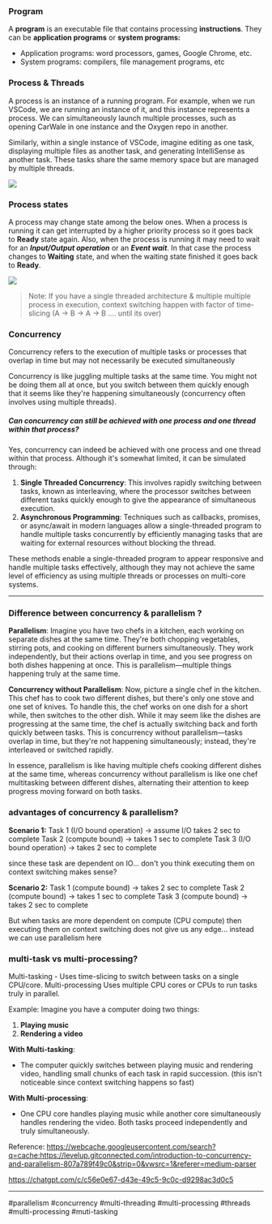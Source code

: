 
### Program
A **program** is an executable file that contains processing **instructions**. They can be **application programs** or **system programs:**

- Application programs: word processors, games, Google Chrome, etc.
- System programs: compilers, file management programs, etc

### Process  & Threads
A process is an instance of a running program. For example, when we run VSCode, we are running an instance of it, and this instance represents a process. We can simultaneously launch multiple processes, such as opening CarWale in one instance and the Oxygen repo in another.

Similarly, within a single instance of VSCode, imagine editing as one task, displaying multiple files as another task, and generating IntelliSense as another task. These tasks share the same memory space but are managed by multiple threads.

![](https://i.imgur.com/JOuCHqn.png)


### Process states
A process may change state among the below ones. When a process is running it can get interrupted by a higher priority process so it goes back to **Ready** state again. Also, when the process is running it may need to wait for an **_Input/Output operation_** or an **_Event wait_**. In that case the process changes to **Waiting** state, and when the waiting state finished it goes back to **Ready**.

![](https://i.imgur.com/lanKDkF.png)


>Note: If you have a single threaded architecture &  multiple multiple process in execution, context switching happen with factor of time-slicing (A -> B -> A -> B .... until its over)


### Concurrency
Concurrency refers to the execution of multiple tasks or processes that overlap in time but may not necessarily be executed simultaneously

Concurrency is like juggling multiple tasks at the same time. You might not be doing them all at once, but you switch between them quickly enough that it seems like they're happening simultaneously (concurrency often involves using multiple threads).

##### Can concurrency can still be achieved with one process and one thread within that process?
Yes, concurrency can indeed be achieved with one process and one thread within that process. Although it's somewhat limited, it can be simulated through:
1. **Single Threaded Concurrency**: This involves rapidly switching between tasks, known as interleaving, where the processor switches between different tasks quickly enough to give the appearance of simultaneous execution.
2. **Asynchronous Programming**: Techniques such as callbacks, promises, or async/await in modern languages allow a single-threaded program to handle multiple tasks concurrently by efficiently managing tasks that are waiting for external resources without blocking the thread.

These methods enable a single-threaded program to appear responsive and handle multiple tasks effectively, although they may not achieve the same level of efficiency as using multiple threads or processes on multi-core systems.


---

### Difference between concurrency & parallelism ?

**Parallelism**: Imagine you have two chefs in a kitchen, each working on separate dishes at the same time. They're both chopping vegetables, stirring pots, and cooking on different burners simultaneously. They work independently, but their actions overlap in time, and you see progress on both dishes happening at once. This is parallelism—multiple things happening truly at the same time.

**Concurrency without Parallelism**: Now, picture a single chef in the kitchen. This chef has to cook two different dishes, but there's only one stove and one set of knives. To handle this, the chef works on one dish for a short while, then switches to the other dish. While it may seem like the dishes are progressing at the same time, the chef is actually switching back and forth quickly between tasks. This is concurrency without parallelism—tasks overlap in time, but they're not happening simultaneously; instead, they're interleaved or switched rapidly.

In essence, parallelism is like having multiple chefs cooking different dishes at the same time, whereas concurrency without parallelism is like one chef multitasking between different dishes, alternating their attention to keep progress moving forward on both tasks.


### advantages of concurrency & parallelism?

**Scenario 1:**
Task 1 (I/O bound operation)         -> assume I/O takes 2 sec to complete 
Task 2 (compute bound)                 -> takes 1 sec to complete
Task 3 (I/O bound operation)         -> takes 2 sec to complete

since these task are dependent on IO... don't you think executing them on context switching makes sense?

**Scenario 2:**
Task 1 (compute bound) ->  takes 2 sec to complete 
Task 2 (compute bound) ->  takes 1 sec to complete
Task 3 (compute bound)  -> takes 2 sec to complete

But when tasks are more dependent on compute (CPU compute) then executing them on context switching does not give us any edge... instead we can use parallelism here

### multi-task vs multi-processing?

Multi-tasking - Uses time-slicing to switch between tasks on a single CPU/core.
Multi-processing Uses multiple CPU cores or CPUs to run tasks truly in parallel.

Example:
Imagine you have a computer doing two things:

1. **Playing music**
2. **Rendering a video**

**With Multi-tasking**:
- The computer quickly switches between playing music and rendering video, handling small chunks of each task in rapid succession. (this isn't noticeable since context switching happens so fast)

**With Multi-processing**:

- One CPU core handles playing music while another core simultaneously handles rendering the video. Both tasks proceed independently and truly simultaneously.


Reference:
https://webcache.googleusercontent.com/search?q=cache:https://levelup.gitconnected.com/introduction-to-concurrency-and-parallelism-807a789f49c0&strip=0&vwsrc=1&referer=medium-parser

https://chatgpt.com/c/c56e0e67-d43e-49c5-9c0c-d9298ac3d0c5

-----
#parallelism #concurrency #multi-threading #multi-processing #threads #multi-processing #muti-tasking